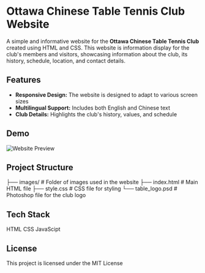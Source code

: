 # Ottawa Chinese Table Tennis Club Website

A simple and informative website for the **Ottawa Chinese Table Tennis Club** created using HTML and CSS. This website is information display for the club's members and visitors, showcasing information about the club, its history, schedule, location, and contact details.

## Features

- **Responsive Design:** The website is designed to adapt to various screen sizes 
- **Multilingual Support:** Includes both English and Chinese text 
- **Club Details:** Highlights the club's history, values, and schedule

## Demo

![Website Preview](./screenshot.png)

## Project Structure
├── images/          # Folder of images used in the website 
├── index.html       # Main HTML file
├── style.css        # CSS file for styling
└── table_logo.psd   # Photoshop file for the club logo

## Tech Stack
HTML
CSS
JavaScipt

## License
This project is licensed under the MIT License

